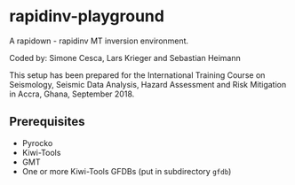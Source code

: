 rapidinv-playground
=================

A rapidown - rapidinv MT inversion environment.

Coded by: Simone Cesca, Lars Krieger and Sebastian Heimann

This setup has been prepared for the International Training Course on Seismology, Seismic Data Analysis, Hazard Assessment and Risk Mitigation in Accra, Ghana, September 2018.

Prerequisites
-------------

* Pyrocko
* Kiwi-Tools
* GMT
* One or more Kiwi-Tools GFDBs (put in subdirectory `gfdb`)
